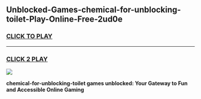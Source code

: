 
## Unblocked-Games-chemical-for-unblocking-toilet-Play-Online-Free-2ud0e
<h3>
<a href="https://premium76.site?title=chemical-for-unblocking-toilet&ref=26A">CLICK TO PLAY</a></h3>
<hr>

<h3>
<a href="https://premium76.site?title=chemical-for-unblocking-toilet&ref=26A">CLICK 2 PLAY</a>
  
</h3>

<a href="https://premium76.site?title=chemical-for-unblocking-toilet&ref=26A"><img src="https://clearcache.store/games.png"></a>


**chemical-for-unblocking-toilet games unblocked: Your Gateway to Fun and Accessible Online Gaming**
